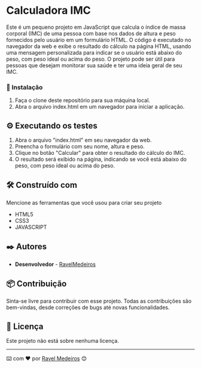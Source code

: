 # Calculadora IMC

Este é um pequeno projeto em JavaScript que calcula o índice de massa corporal (IMC) de uma pessoa com base nos dados de altura e peso fornecidos pelo usuário em um formulário HTML. O código é executado no navegador da web e exibe o resultado do cálculo na página HTML, usando uma mensagem personalizada para indicar se o usuário está abaixo do peso, com peso ideal ou acima do peso. O projeto pode ser útil para pessoas que desejam monitorar sua saúde e ter uma ideia geral de seu IMC.

### 🔧 Instalação

1. Faça o clone deste repositório para sua máquina local.
2. Abra o arquivo index.html em um navegador para iniciar a aplicação.

## ⚙️ Executando os testes

1. Abra o arquivo "index.html" em seu navegador da web.
2. Preencha o formulário com seu nome, altura e peso.
3. Clique no botão "Calcular" para obter o resultado do cálculo do IMC.
4. O resultado será exibido na página, indicando se você está abaixo do peso, com peso ideal ou acima do peso.

## 🛠️ Construído com

Mencione as ferramentas que você usou para criar seu projeto

* HTML5
* CSS3
* JAVASCRIPT

## ✒️ Autores   

* **Desenvolvedor** - [RavelMedeiros](https://github.com/RavelMedeiros)

## 📦 Contribuição

Sinta-se livre para contribuir com esse projeto. Todas as contribuições são bem-vindas, desde correções de bugs até novas funcionalidades.

## 📄 Licença

Este projeto não está sobre nenhuma licença.

---
⌨️ com ❤️ por [Ravel Medeiros](https://gist.github.com/RavelMedeiros) 😊
